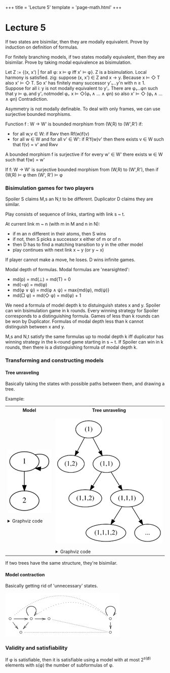 +++
title = 'Lecture 5'
template = 'page-math.html'
+++
# Lecture 5
If two states are bisimilar, then they are modally equivalent.
Prove by induction on definition of formulas.

For finitely branching models, if two states modally equivalent, then they are bisimilar.
Prove by taking modal equivalence as bisimulation.

Let Z := {(x, x') | for all φ: x ⊨ φ iff x' ⊨ φ}.
Z is a bisimulation.
Local harmony is satisfied.
zig: suppose (x, x') ∈ Z and x → y.
Because x ⊨ ◇ T also x' ⊨ ◇ T.
So x' has finitely many successor y'₁...y'n with n ≥ 1.
Suppose for all i: y is not modally equivalent to y'ᵢ.
There are φ₁...φn such that y ⊨ φᵢ and y'ᵢ notmodel φᵢ.
x ⊨ ◇(φ₁ ∧ ... ∧ φn) so also x' ⊨ ◇ (φ₁ ∧ ... ∧ φn)
Contradiction.

Asymmetry is not modally definable.
To deal with only frames, we can use surjective bounded morphisms.

Function f : W → W' is bounded morphism from (W,R) to (W',R') if:
- for all w,v ∈ W: if Rwv then Rf(w)f(v)
- for all w ∈ W and for all v' ∈ W': if R'f(w)v' then there exists v ∈ W such that f(v) = v' and Rwv

A bounded morphism f is surjective if for every w' ∈ W' there exists w ∈ W such that f(w) = w'

If f: W → W' is surjective bounded morphism from (W,R) to (W',R'), then if (W,R) ⊨ φ then (W', R') ⊨ φ

### Bisimulation games for two players
Spoiler S claims M,s an N,t to be different.
Duplicator D claims they are similar.

Play consists of sequence of links, starting with link s ~ t.

At current link m ~ n (with m in M and n in N):
- if m an n different in their atoms, then S wins
- if not, then S picks a successor x either of m or of n
- then D has to find a matching transition to y in the other model
- play continues with next link x ~ y (or y ~ x)

If player cannot make a move, he loses.
D wins infinite games.

Modal depth of formulas.
Modal formulas are 'nearsighted':
- md(p) = md(⊥) = md(T) = 0
- md(¬φ) = md(φ)
- md(φ ∨ ψ) = md(φ ∧ ψ) = max{md(φ), md(ψ)}
- md(□ φ) = md(◇ φ) = md(φ) + 1

We need a formula of model depth k to distuinguish states x and y.
Spoiler can win bisimulation game in k rounds.
Every winning strategy for Spoiler corresponds to a distinguishing formula.
Games of less than k rounds can be won by Duplicator.
Formulas of modal depth less than k cannot distinguish between x and y.

M,s and N,t satisfy the same formulas up to modal depth k iff duplicator has winning strategy in the k-round game starting in s ~ t.
If Spoiler can win in k rounds, then there is a distinguishing formula of modal depth k.

### Transforming and constructing models
#### Tree unraveling
Basically taking the states with possible paths between them, and drawing a tree.

Example:

<table>
<tr> <th>Model</th> <th>Tree unraveling</th> </tr>

<tr>
<td>

![Model diagram](model-diagram.dot.svg)

<details>
<summary>Graphviz code</summary>

<!-- :Tangle(dot) model-diagram.dot -->
```dot
digraph g {
1 -> 2
1 -> 1
}
```

</details>
</td>
<td>

![Tree unraveling diagram](tree-unraveling.dot.svg)

<details>
<summary>Graphviz code</summary>

<!-- :Tangle(dot) tree-unraveling.dot -->
```dot
digraph g {
a [label="(1)"]
b [label="(1,2)"]; a -> b
c [label="(1,1)"]; a -> c
d [label="(1,1,2)"]; c -> d
e [label="(1,1,1)"]; c -> e
f [label="(1,1,1,2)"]; e -> f
g [label="..."]; e -> g
}
```

</details>

</td>
</tr>
</table>

If two trees have the same structure, they're bisimilar.

#### Model contraction
Basically getting rid of 'unnecessary' states.

![Model contraction](model-contraction.png)

### Validity and satisfiability
If φ is satisfiable, then it is satisfiable using a model with at most $2^{s(\phi)}$ elements with s(φ) the number of subformulas of φ.
